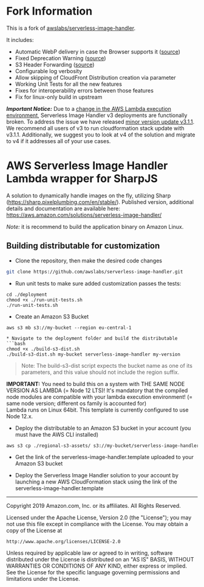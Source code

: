# Fork Information

This is a fork of [awslabs/serverless-image-handler](https://github.com/awslabs/serverless-image-handler).

It includes:
* Automatic WebP delivery in case the Browser supports it ([source](https://github.com/awslabs/serverless-image-handler/pull/152))
* Fixed Deprecation Warning ([source](https://github.com/awslabs/serverless-image-handler/pull/174))
* S3 Header Forwarding ([source](https://github.com/awslabs/serverless-image-handler/pull/158))
* Configurable log verbosity
* Allow skipping of CloudFront Distribution creation via parameter
* Working Unit Tests for all the new features
* Fixes for interoperability errors between those features
* Fix for linux-only build in upstream

**_Important Notice:_**
Due to a [change in the AWS Lambda execution environment](https://aws.amazon.com/blogs/compute/upcoming-updates-to-the-aws-lambda-execution-environment/), Serverless Image Handler v3 deployments are functionally broken. To address the issue we have released [minor version update v3.1.1](https://solutions-reference.s3.amazonaws.com/serverless-image-handler/v3.1.1/serverless-image-handler.template). We recommend all users of v3 to run cloudformation stack update with v3.1.1. Additionally, we suggest you to look at v4 of the solution and migrate to v4 if it addresses all of your use cases.

# AWS Serverless Image Handler Lambda wrapper for SharpJS
A solution to dynamically handle images on the fly, utilizing Sharp (https://sharp.pixelplumbing.com/en/stable/).
Published version, additional details and documentation are available here: https://aws.amazon.com/solutions/serverless-image-handler/

_Note:_ it is recommend to build the application binary on Amazon Linux.

## Building distributable for customization
* Clone the repository, then make the desired code changes
```bash
git clone https://github.com/awslabs/serverless-image-handler.git
```

* Run unit tests to make sure added customization passes the tests:
```
cd ./deployment
chmod +x ./run-unit-tests.sh
./run-unit-tests.sh
```

* Create an Amazon S3 Bucket
```
aws s3 mb s3://my-bucket --region eu-central-1

* Navigate to the deployment folder and build the distributable
```bash
chmod +x ./build-s3-dist.sh
./build-s3-dist.sh my-bucket serverless-image-handler my-version
```

> Note: The build-s3-dist script expects the bucket name as one of its parameters, and this value should not include the region suffix.

**IMPORTANT:** You need to build this on a system with THE SAME NODE VERSION AS LAMBDA (= Node 12 LTS)!
It's mandatory that the compiled node modules are compatible with your lambda execution environment! (= same node version; different os family is accounted for)   
Lambda runs on Linux 64bit. This template is currently configured to use Node 12.x.

* Deploy the distributable to an Amazon S3 bucket in your account (you must have the AWS CLI installed)
```bash
aws s3 cp ./regional-s3-assets/ s3://my-bucket/serverless-image-handler/my-version/ --recursive --acl bucket-owner-full-control
```

* Get the link of the serverless-image-handler.template uploaded to your Amazon S3 bucket

* Deploy the Serverless Image Handler solution to your account by launching a new AWS CloudFormation stack using the link of the serverless-image-handler.template

***

Copyright 2019 Amazon.com, Inc. or its affiliates. All Rights Reserved.

Licensed under the Apache License, Version 2.0 (the "License");
you may not use this file except in compliance with the License.
You may obtain a copy of the License at

    http://www.apache.org/licenses/LICENSE-2.0

Unless required by applicable law or agreed to in writing, software
distributed under the License is distributed on an "AS IS" BASIS,
WITHOUT WARRANTIES OR CONDITIONS OF ANY KIND, either express or implied.
See the License for the specific language governing permissions and
limitations under the License.
